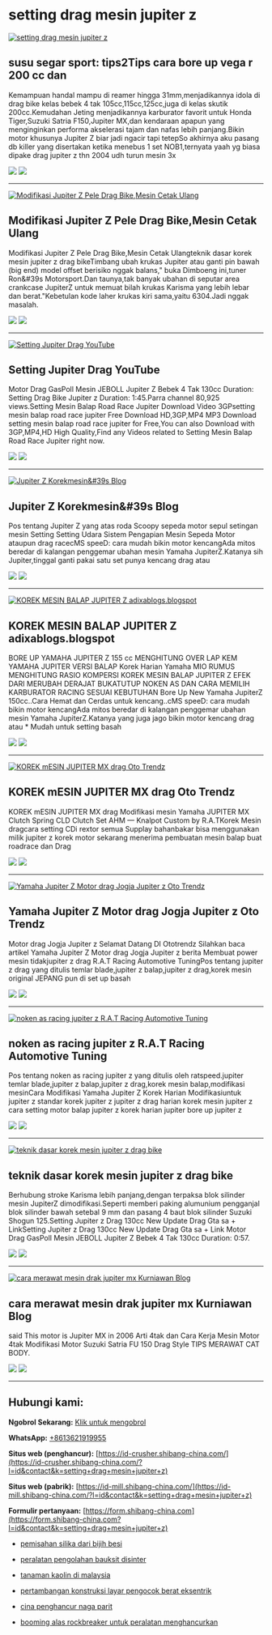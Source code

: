 # setting drag mesin jupiter z

<a href="https://swt.shibang-china.com/?l=id&img&k=setting+drag+mesin+jupiter+z" target="_blank">![setting drag mesin jupiter z](http://static.shibang-china.com/all-800x300/328.jpg)</a>

## susu segar sport: tips2Tips cara bore up vega r 200 cc dan
Kemampuan handal mampu di reamer hingga 31mm,menjadikannya idola di drag bike kelas bebek 4 tak 105cc,115cc,125cc,juga di kelas skutik 200cc.Kemudahan Jeting menjadikannya karburator favorit untuk Honda Tiger,Suzuki Satria F150,Jupiter MX,dan kendaraan apapun yang menginginkan performa akselerasi tajam dan nafas lebih panjang.Bikin motor khusunya Jupiter Z biar jadi ngacir tapi tetepSo akhirnya aku pasang db killer yang disertakan ketika menebus 1 set NOB1,ternyata yaah yg biasa dipake drag jupiter z thn 2004 udh turun mesin 3x


<a href="https://whatsapp.shibangsoft.com/WhatsApp.php" target="_blank" title="WhatsApp">![](http://static.shibang-china.com/icon/whatsapp.png)</a> <a href="https://swt.shibang-china.com/?l=id&icon&k=setting+drag+mesin+jupiter+z" target="_blank">![](http://static.shibang-china.com/icon/chat-id.png)</a>

---

<a href="https://swt.shibang-china.com/?l=id&img&k=setting+drag+mesin+jupiter+z" target="_blank">![Modifikasi Jupiter Z Pele Drag Bike,Mesin Cetak Ulang](http://static.shibang-china.com/all-800x300/151.jpg)</a>

## Modifikasi Jupiter Z Pele Drag Bike,Mesin Cetak Ulang
Modifikasi Jupiter Z Pele Drag Bike,Mesin Cetak Ulangteknik dasar korek mesin jupiter z drag bikeTimbang ubah krukas Jupiter atau ganti pin bawah (big end) model offset berisiko nggak balans," buka Dimboeng ini,tuner Ron&#39s Motorsport.Dan taunya,tak banyak ubahan di seputar area crankcase JupiterZ untuk memuat bilah krukas Karisma yang lebih lebar dan berat."Kebetulan kode laher krukas kiri sama,yaitu 6304.Jadi nggak masalah.


<a href="https://whatsapp.shibangsoft.com/WhatsApp.php" target="_blank" title="WhatsApp">![](http://static.shibang-china.com/icon/whatsapp.png)</a> <a href="https://swt.shibang-china.com/?l=id&icon&k=setting+drag+mesin+jupiter+z" target="_blank">![](http://static.shibang-china.com/icon/chat-id.png)</a>

---

<a href="https://swt.shibang-china.com/?l=id&img&k=setting+drag+mesin+jupiter+z" target="_blank">![Setting Jupiter Drag YouTube](http://static.shibang-china.com/all-800x300/1213.jpg)</a>

## Setting Jupiter Drag YouTube
Motor Drag GasPoll Mesin JEBOLL Jupiter Z Bebek 4 Tak 130cc Duration: Setting Drag Bike Jupiter z Duration: 1:45.Parra channel 80,925 views.Setting Mesin Balap Road Race Jupiter Download Video 3GPsetting mesin balap road race jupiter Free Download HD,3GP,MP4 MP3 Download setting mesin balap road race jupiter for Free,You can also Download with 3GP,MP4,HD High Quality,Find any Videos related to Setting Mesin Balap Road Race Jupiter right now.


<a href="https://whatsapp.shibangsoft.com/WhatsApp.php" target="_blank" title="WhatsApp">![](http://static.shibang-china.com/icon/whatsapp.png)</a> <a href="https://swt.shibang-china.com/?l=id&icon&k=setting+drag+mesin+jupiter+z" target="_blank">![](http://static.shibang-china.com/icon/chat-id.png)</a>

---

<a href="https://swt.shibang-china.com/?l=id&img&k=setting+drag+mesin+jupiter+z" target="_blank">![Jupiter Z Korekmesin&#39s Blog](http://static.shibang-china.com/all-800x300/531.jpg)</a>

## Jupiter Z Korekmesin&#39s Blog
Pos tentang Jupiter Z yang atas roda Scoopy sepeda motor sepul setingan mesin Setting Setting Udara Sistem Pengapian Mesin Sepeda Motor ataupun drag racecMS speeD: cara mudah bikin motor kencangAda mitos beredar di kalangan penggemar ubahan mesin Yamaha JupiterZ.Katanya sih Jupiter,tinggal ganti pakai satu set punya kencang drag atau


<a href="https://whatsapp.shibangsoft.com/WhatsApp.php" target="_blank" title="WhatsApp">![](http://static.shibang-china.com/icon/whatsapp.png)</a> <a href="https://swt.shibang-china.com/?l=id&icon&k=setting+drag+mesin+jupiter+z" target="_blank">![](http://static.shibang-china.com/icon/chat-id.png)</a>

---

<a href="https://swt.shibang-china.com/?l=id&img&k=setting+drag+mesin+jupiter+z" target="_blank">![KOREK MESIN BALAP JUPITER Z adixablogs.blogspot](http://static.shibang-china.com/all-800x300/602.jpg)</a>

## KOREK MESIN BALAP JUPITER Z adixablogs.blogspot
BORE UP YAMAHA JUPITER Z 155 cc MENGHITUNG OVER LAP KEM YAMAHA JUPITER VERSI BALAP Korek Harian Yamaha MIO RUMUS MENGHITUNG RASIO KOMPERSI KOREK MESIN BALAP JUPITER Z EFEK DARI MERUBAH DERAJAT BUKATUTUP NOKEN AS DAN CARA MEMILIH KARBURATOR RACING SESUAI KEBUTUHAN Bore Up New Yamaha JupiterZ 150cc..Cara Hemat dan Cerdas untuk kencang..cMS speeD: cara mudah bikin motor kencangAda mitos beredar di kalangan penggemar ubahan mesin Yamaha JupiterZ.Katanya yang juga jago bikin motor kencang drag atau * Mudah untuk setting basah


<a href="https://whatsapp.shibangsoft.com/WhatsApp.php" target="_blank" title="WhatsApp">![](http://static.shibang-china.com/icon/whatsapp.png)</a> <a href="https://swt.shibang-china.com/?l=id&icon&k=setting+drag+mesin+jupiter+z" target="_blank">![](http://static.shibang-china.com/icon/chat-id.png)</a>

---

<a href="https://swt.shibang-china.com/?l=id&img&k=setting+drag+mesin+jupiter+z" target="_blank">![KOREK mESIN JUPITER MX drag Oto Trendz](http://static.shibang-china.com/all-800x300/276.jpg)</a>

## KOREK mESIN JUPITER MX drag Oto Trendz
KOREK mESIN JUPITER MX drag Modifikasi mesin Yamaha JUPITER MX Clutch Spring CLD Clutch Set AHM — Knalpot Custom by R.A.TKorek Mesin dragcara setting CDi rextor semua Supplay bahanbakar bisa menggunakan milik jupiter z korek motor sekarang menerima pembuatan mesin balap buat roadrace dan Drag


<a href="https://whatsapp.shibangsoft.com/WhatsApp.php" target="_blank" title="WhatsApp">![](http://static.shibang-china.com/icon/whatsapp.png)</a> <a href="https://swt.shibang-china.com/?l=id&icon&k=setting+drag+mesin+jupiter+z" target="_blank">![](http://static.shibang-china.com/icon/chat-id.png)</a>

---

<a href="https://swt.shibang-china.com/?l=id&img&k=setting+drag+mesin+jupiter+z" target="_blank">![Yamaha Jupiter Z Motor drag Jogja Jupiter z Oto Trendz](http://static.shibang-china.com/all-800x300/1116.jpg)</a>

## Yamaha Jupiter Z Motor drag Jogja Jupiter z Oto Trendz
Motor drag Jogja Jupiter z Selamat Datang DI Ototrendz Silahkan baca artikel Yamaha Jupiter Z Motor drag Jogja Jupiter z berita Membuat power mesin tidakjupiter z drag R.A.T Racing Automotive TuningPos tentang jupiter z drag yang ditulis temlar blade,jupiter z balap,jupiter z drag,korek mesin original JEPANG pun di set up basah


<a href="https://whatsapp.shibangsoft.com/WhatsApp.php" target="_blank" title="WhatsApp">![](http://static.shibang-china.com/icon/whatsapp.png)</a> <a href="https://swt.shibang-china.com/?l=id&icon&k=setting+drag+mesin+jupiter+z" target="_blank">![](http://static.shibang-china.com/icon/chat-id.png)</a>

---

<a href="https://swt.shibang-china.com/?l=id&img&k=setting+drag+mesin+jupiter+z" target="_blank">![noken as racing jupiter z R.A.T Racing Automotive Tuning](http://static.shibang-china.com/all-800x300/245.jpg)</a>

## noken as racing jupiter z R.A.T Racing Automotive Tuning
Pos tentang noken as racing jupiter z yang ditulis oleh ratspeed.jupiter temlar blade,jupiter z balap,jupiter z drag,korek mesin balap,modifikasi mesinCara Modifikasi Yamaha Jupiter Z Korek Harian Modifikasiuntuk jupiter z standar korek jupiter z jupiter z drag harian korek mesin jupiter z cara setting motor balap jupiter z korek harian jupiter bore up jupiter z


<a href="https://whatsapp.shibangsoft.com/WhatsApp.php" target="_blank" title="WhatsApp">![](http://static.shibang-china.com/icon/whatsapp.png)</a> <a href="https://swt.shibang-china.com/?l=id&icon&k=setting+drag+mesin+jupiter+z" target="_blank">![](http://static.shibang-china.com/icon/chat-id.png)</a>

---

<a href="https://swt.shibang-china.com/?l=id&img&k=setting+drag+mesin+jupiter+z" target="_blank">![teknik dasar korek mesin jupiter z drag bike](http://static.shibang-china.com/all-800x300/1356.jpg)</a>

## teknik dasar korek mesin jupiter z drag bike
Berhubung stroke Karisma lebih panjang,dengan terpaksa blok silinder mesin JupiterZ dimodifikasi.Seperti memberi paking alumunium pengganjal blok silinder bawah setebal 9 mm dan pasang 4 baut blok silinder Suzuki Shogun 125.Setting Jupiter z Drag 130cc New Update Drag Gta sa + LinkSetting Jupiter z Drag 130cc New Update Drag Gta sa + Link Motor Drag GasPoll Mesin JEBOLL Jupiter Z Bebek 4 Tak 130cc Duration: 0:57.


<a href="https://whatsapp.shibangsoft.com/WhatsApp.php" target="_blank" title="WhatsApp">![](http://static.shibang-china.com/icon/whatsapp.png)</a> <a href="https://swt.shibang-china.com/?l=id&icon&k=setting+drag+mesin+jupiter+z" target="_blank">![](http://static.shibang-china.com/icon/chat-id.png)</a>

---

<a href="https://swt.shibang-china.com/?l=id&img&k=setting+drag+mesin+jupiter+z" target="_blank">![cara merawat mesin drak jupiter mx Kurniawan Blog](http://static.shibang-china.com/all-800x300/191.jpg)</a>

## cara merawat mesin drak jupiter mx Kurniawan Blog
said This motor is Jupiter MX in 2006 Arti 4tak dan Cara Kerja Mesin Motor 4tak Modifikasi Motor Suzuki Satria FU 150 Drag Style TIPS MERAWAT CAT BODY.

<a href="https://whatsapp.shibangsoft.com/WhatsApp.php" target="_blank" title="WhatsApp">![](http://static.shibang-china.com/icon/whatsapp.png)</a> <a href="https://swt.shibang-china.com/?l=id&icon&k=setting+drag+mesin+jupiter+z" target="_blank">![](http://static.shibang-china.com/icon/chat-id.png)</a>

---
## Hubungi kami:

**Ngobrol Sekarang:** [Klik untuk mengobrol](https://swt.shibang-china.com?l=id&contact&k=setting+drag+mesin+jupiter+z)

**WhatsApp:**  [+8613621919955](https://whatsapp.shibangsoft.com/WhatsApp.php)

**Situs web (penghancur):** [https://id-crusher.shibang-china.com/](https://id-crusher.shibang-china.com/?l=id&contact&k=setting+drag+mesin+jupiter+z)

**Situs web (pabrik):** [https://id-mill.shibang-china.com/](https://id-mill.shibang-china.com/?l=id&contact&k=setting+drag+mesin+jupiter+z)

**Formulir pertanyaan:** [https://form.shibang-china.com](https://form.shibang-china.com?l=id&contact&k=setting+drag+mesin+jupiter+z)

* [pemisahan silika dari bijih besi](../36/pemisahan%20silika%20dari%20bijih%20besi.md)

* [peralatan pengolahan bauksit disinter](../40/peralatan%20pengolahan%20bauksit%20disinter.md)

* [tanaman kaolin di malaysia](../34/tanaman%20kaolin%20di%20malaysia.md)

* [pertambangan konstruksi layar pengocok berat eksentrik](../38/pertambangan%20konstruksi%20layar%20pengocok%20berat%20eksentrik.md)

* [cina penghancur naga parit](../40/cina%20penghancur%20naga%20parit.md)

* [booming alas rockbreaker untuk peralatan menghancurkan](../32/booming%20alas%20rockbreaker%20untuk%20peralatan%20menghancurkan.md)